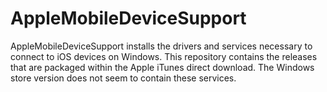 # AppleMobileDeviceSupport

AppleMobileDeviceSupport installs the drivers and services necessary to connect to iOS devices on Windows. This repository contains the releases that are packaged within the Apple iTunes direct download. The Windows store version does not seem to contain these services.
